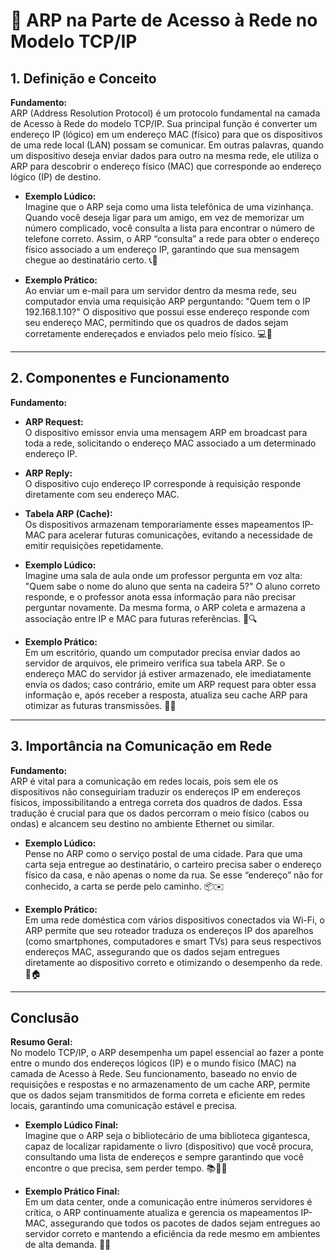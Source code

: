 # 📡 ARP na Parte de Acesso à Rede no Modelo TCP/IP

## 1. Definição e Conceito
**Fundamento:**  
ARP (Address Resolution Protocol) é um protocolo fundamental na camada de Acesso à Rede do modelo TCP/IP. Sua principal função é converter um endereço IP (lógico) em um endereço MAC (físico) para que os dispositivos de uma rede local (LAN) possam se comunicar. Em outras palavras, quando um dispositivo deseja enviar dados para outro na mesma rede, ele utiliza o ARP para descobrir o endereço físico (MAC) que corresponde ao endereço lógico (IP) de destino.

- **Exemplo Lúdico:**  
  Imagine que o ARP seja como uma lista telefônica de uma vizinhança. Quando você deseja ligar para um amigo, em vez de memorizar um número complicado, você consulta a lista para encontrar o número de telefone correto. Assim, o ARP “consulta” a rede para obter o endereço físico associado a um endereço IP, garantindo que sua mensagem chegue ao destinatário certo. 📞🏡

- **Exemplo Prático:**  
  Ao enviar um e-mail para um servidor dentro da mesma rede, seu computador envia uma requisição ARP perguntando: "Quem tem o IP 192.168.1.10?" O dispositivo que possui esse endereço responde com seu endereço MAC, permitindo que os quadros de dados sejam corretamente endereçados e enviados pelo meio físico. 💻🔄

---

## 2. Componentes e Funcionamento
**Fundamento:**  
- **ARP Request:**  
  O dispositivo emissor envia uma mensagem ARP em broadcast para toda a rede, solicitando o endereço MAC associado a um determinado endereço IP.
- **ARP Reply:**  
  O dispositivo cujo endereço IP corresponde à requisição responde diretamente com seu endereço MAC.
- **Tabela ARP (Cache):**  
  Os dispositivos armazenam temporariamente esses mapeamentos IP-MAC para acelerar futuras comunicações, evitando a necessidade de emitir requisições repetidamente.

- **Exemplo Lúdico:**  
  Imagine uma sala de aula onde um professor pergunta em voz alta: "Quem sabe o nome do aluno que senta na cadeira 5?" O aluno correto responde, e o professor anota essa informação para não precisar perguntar novamente. Da mesma forma, o ARP coleta e armazena a associação entre IP e MAC para futuras referências. 🏫🔍

- **Exemplo Prático:**  
  Em um escritório, quando um computador precisa enviar dados ao servidor de arquivos, ele primeiro verifica sua tabela ARP. Se o endereço MAC do servidor já estiver armazenado, ele imediatamente envia os dados; caso contrário, emite um ARP request para obter essa informação e, após receber a resposta, atualiza seu cache ARP para otimizar as futuras transmissões. 🏢📁

---

## 3. Importância na Comunicação em Rede
**Fundamento:**  
ARP é vital para a comunicação em redes locais, pois sem ele os dispositivos não conseguiriam traduzir os endereços IP em endereços físicos, impossibilitando a entrega correta dos quadros de dados. Essa tradução é crucial para que os dados percorram o meio físico (cabos ou ondas) e alcancem seu destino no ambiente Ethernet ou similar.

- **Exemplo Lúdico:**  
  Pense no ARP como o serviço postal de uma cidade. Para que uma carta seja entregue ao destinatário, o carteiro precisa saber o endereço físico da casa, e não apenas o nome da rua. Se esse “endereço” não for conhecido, a carta se perde pelo caminho. 📦✉️

- **Exemplo Prático:**  
  Em uma rede doméstica com vários dispositivos conectados via Wi-Fi, o ARP permite que seu roteador traduza os endereços IP dos aparelhos (como smartphones, computadores e smart TVs) para seus respectivos endereços MAC, assegurando que os dados sejam entregues diretamente ao dispositivo correto e otimizando o desempenho da rede. 📶🏠

---

## Conclusão
**Resumo Geral:**  
No modelo TCP/IP, o ARP desempenha um papel essencial ao fazer a ponte entre o mundo dos endereços lógicos (IP) e o mundo físico (MAC) na camada de Acesso à Rede. Seu funcionamento, baseado no envio de requisições e respostas e no armazenamento de um cache ARP, permite que os dados sejam transmitidos de forma correta e eficiente em redes locais, garantindo uma comunicação estável e precisa.

- **Exemplo Lúdico Final:**  
  Imagine que o ARP seja o bibliotecário de uma biblioteca gigantesca, capaz de localizar rapidamente o livro (dispositivo) que você procura, consultando uma lista de endereços e sempre garantindo que você encontre o que precisa, sem perder tempo. 📚🧑‍💼

- **Exemplo Prático Final:**  
  Em um data center, onde a comunicação entre inúmeros servidores é crítica, o ARP continuamente atualiza e gerencia os mapeamentos IP-MAC, assegurando que todos os pacotes de dados sejam entregues ao servidor correto e mantendo a eficiência da rede mesmo em ambientes de alta demanda. 🏢💼